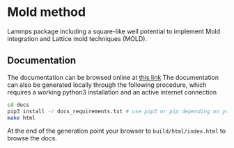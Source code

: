 # Mold method
Lammps package including a square-like well potential to implement Mold integration and Lattice mold techniques (MOLD).

## Documentation

The documentation can be browsed online at [this link](https://andresrtejedor.github.io/Mold/) The documentation can also be generated locally through the following procedure, which requires a working python3 installation and an active internet connection

```bash
cd docs
pip3 install -r docs_requirements.txt # use pip3 or pip depending on your local setup
make html
```
At the end of the generation point your browser to `build/html/index.html` to browse the docs.
